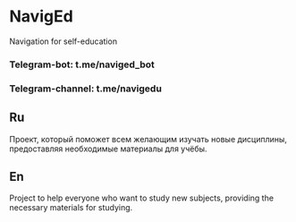 # NavigEd
Navigation for self-education

### Telegram-bot:       t.me/naviged_bot
### Telegram-channel:   t.me/navigedu

## Ru
Проект, который поможет всем желающим изучать новые дисциплины,
предоставляя необходимые материалы для учёбы.

## En
Project to help everyone who want to study new subjects,
providing the necessary materials for studying.
